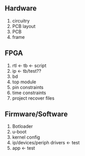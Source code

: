 ## Hardware
1. circuitry
2. PCB layout
3. PCB
4. frame

## FPGA
1. rtl <- tb <- script
2. ip <- tb/test??
3. bd
4. top module
5. pin constraints
6. time constraints
7. project recover files

## Firmware/Software
1. Botloader
2. u-boot
3. kernel config
1. ip/devices/periph drivers <- test
2. app <- test